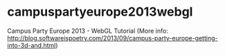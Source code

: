 campuspartyeurope2013webgl
==========================

Campus Party Europe 2013 - WebGL Tutorial (More info: http://blog.softwareispoetry.com/2013/09/campus-party-europe-getting-into-3d-and.html)
